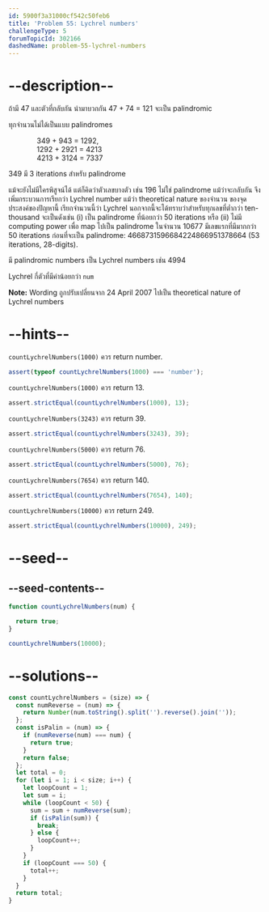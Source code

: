 ```yaml
---
id: 5900f3a31000cf542c50feb6
title: 'Problem 55: Lychrel numbers'
challengeType: 5
forumTopicId: 302166
dashedName: problem-55-lychrel-numbers
---
```


# --description--

ถ้ามี 47 และตัวที่กลับกัน นำมาบวกกัน 47 + 74 = 121 จะเป็น palindromic

ทุกจำนวนไม่ได้เป็นแบบ palindromes

<div style="margin-left: 4em;">
  349 + 943 = 1292,<br>
  1292 + 2921 = 4213<br>
  4213 + 3124 = 7337<br>
</div>

349 มี 3 iterations สำหรับ palindrome

แม้จะยังไม่มีใครพิสูจน์ได้ แต่ก็คิดว่าตัวเลขบางตัว เช่น 196 ไม่ใช่ palindrome แม้ว่าจะกลับกัน จึงเพิ่มกระบวนการเรียกว่า Lychrel number แม้ว่า theoretical nature ของจำนวน ของจุดประสงค์ของปัญหานี้ เรียกจำนวนนี้ว่า Lychrel  นอกจากนี้จะได้ทราบว่าสำหรับทุกเลขที่ต่ำกว่า ten-thousand จะเป็นดังเช่น (i) เป็น palindrome ที่น้อยกว่า 50 iterations หรือ (ii) ไม่มี computing power เพื่อ map ไปเป็น palindrome ในจำนวน 10677 มีเลขแรกที่มีมากกว่า 50 iterations ก่อนที่จะเป็น palindrome: 4668731596684224866951378664 (53 iterations, 28-digits).

มี palindromic numbers เป็น Lychrel numbers เช่น 4994

Lychrel กี่ตัวที่มีค่าน้อยกว่า `num`

**Note:** Wording ถูกปรับเปลี่ยนจาก 24 April 2007  ไปเป็น theoretical nature of Lychrel numbers

# --hints--

`countLychrelNumbers(1000)` ควร return number.

```js
assert(typeof countLychrelNumbers(1000) === 'number');
```

`countLychrelNumbers(1000)` ควร return 13.

```js
assert.strictEqual(countLychrelNumbers(1000), 13);
```

`countLychrelNumbers(3243)` ควร return 39.

```js
assert.strictEqual(countLychrelNumbers(3243), 39);
```

`countLychrelNumbers(5000)` ควร return 76.

```js
assert.strictEqual(countLychrelNumbers(5000), 76);
```

`countLychrelNumbers(7654)` ควร return 140.

```js
assert.strictEqual(countLychrelNumbers(7654), 140);
```

`countLychrelNumbers(10000)` ควร return 249.

```js
assert.strictEqual(countLychrelNumbers(10000), 249);
```

# --seed--

## --seed-contents--

```js
function countLychrelNumbers(num) {

  return true;
}

countLychrelNumbers(10000);
```

# --solutions--

```js
const countLychrelNumbers = (size) => {
  const numReverse = (num) => {
    return Number(num.toString().split('').reverse().join(''));
  };
  const isPalin = (num) => {
    if (numReverse(num) === num) {
      return true;
    }
    return false;
  };
  let total = 0;
  for (let i = 1; i < size; i++) {
    let loopCount = 1;
    let sum = i;
    while (loopCount < 50) {
      sum = sum + numReverse(sum);
      if (isPalin(sum)) {
        break;
      } else {
        loopCount++;
      }
    }
    if (loopCount === 50) {
      total++;
    }
  }
  return total;
}
```
